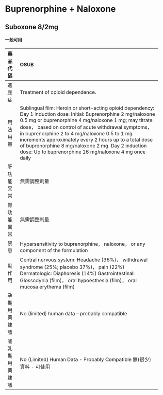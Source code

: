 # Buprenorphine + Naloxone

## Suboxone 8/2mg

#### 一般可用

| 藥品代碼       | OSUB                                                                                                                                                                                                                                                                                                                                                                                                                                                         |
|:---------------|:-------------------------------------------------------------------------------------------------------------------------------------------------------------------------------------------------------------------------------------------------------------------------------------------------------------------------------------------------------------------------------------------------------------------------------------------------------------|
| 適應症         | Treatment of opioid dependence.                                                                                                                                                                                                                                                                                                                                                                                                                              |
| 用法用量       | Sublingual film: Heroin or short-acting opioid dependency: Day 1 induction dose: Initial: Buprenorphine 2 mg/naloxone 0.5 mg or buprenorphine 4 mg/naloxone 1 mg; may titrate dose， based on control of acute withdrawal symptoms， in buprenorphine 2 to 4 mg/naloxone 0.5 to 1 mg increments approximately every 2 hours up to a total dose of buprenorphine 8 mg/naloxone 2 mg. Day 2 induction dose: Up to buprenorphine 16 mg/naloxone 4 mg once daily |
| 肝功能異常     | 無需調整劑量                                                                                                                                                                                                                                                                                                                                                                                                                                                 |
| 腎功能異常     | 無需調整劑量                                                                                                                                                                                                                                                                                                                                                                                                                                                 |
| 禁忌           | Hypersensitivity to buprenorphine， naloxone， or any component of the formulation                                                                                                                                                                                                                                                                                                                                                                           |
| 副作用         | Central nervous system: Headache (36%)， withdrawal syndrome (25%; placebo 37%)， pain (22%) Dermatologic: Diaphoresis (14%) Gastrointestinal: Glossodynia (film)， oral hypoesthesia (film)， oral mucosa erythema (film)                                                                                                                                                                                                                                   |
| 孕期用藥建議   | No (limited) human data – probably compatible                                                                                                                                                                                                                                                                                                                                                                                                                |
| 哺乳期用藥建議 | No (Limited) Human Data - Probably Compatible 無(很少)資料 - 可使用                                                                                                                                                                                                                                                                                                                                                                                          |

